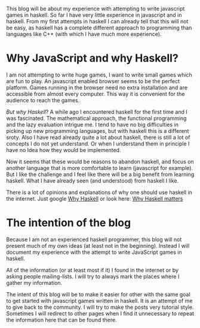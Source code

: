 This blog will be about my experience with attempting to write javascript games in haskell. So far I have very little experience in javascript and in haskell. From my first attempts in haskell I can already tell that this will not be easy, as haskell has a complete different approach to programming than languages like C++ (with which I have much more experience).

# Why JavaScript and why Haskell?

I am not attempting to write huge games, I want to write small games which are fun to play. An javascript enabled browser seems to be the perfect platform. Games running in the browser need no extra installation and are accessible from almost every computer. This way it is convenient for the audience to reach the games.

*But why Haskell*? A while ago I encountered haskell for the first time and I was fascinated. The mathematical approach, the functional programming and the lazy evaluation intrigue me.
I tend to have no big difficulties in picking up new programming languages, but with haskell this is a different sroty. Also I have read already quite a lot about haskell, there is still a lot of concepts I do not yet understand. Or when I understand them in principle I have no Idea how they would be implemented.

Now it seems that these would be reasons to abandon haskell, and focus on another language that is more comfortable to learn (javascript for example). But I like the challenge and I feel like there will be a big benefit from learning haskell. What I have already seen (and understood) from haskell I like.

There is a lot of opinions and explanations of why one should use haskell in the internet. Just google [Why Haskell](www.google.com/search?q=why+haskell) or look here: [Why Haskell matters](http://www.haskell.org/haskellwiki/Why_Haskell_matters)

# The intention of the blog

Because I am not an experienced haskell programmer, this blog will not present much of my own ideas (at least not in the beginning). Instead I will document my experience with the attempt to write JavaScript games in haskell.

All of the information (or at least most if it) I found in the internet or by asking people mailing-lists. I will try to always mark the places where I gather my information.

The intent of this blog will be to make it easier for other with the same goal to get started with javascript games written in haskell. It is an attempt of me to give back to the community.
I will try to make the posts very tutorial style. Sometimes I will redirect to other pages when I find it unnecessary to repeat the information here that can be found there.
